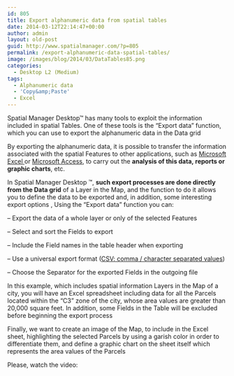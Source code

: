 ```yaml
---
id: 805
title: Export alphanumeric data from spatial tables
date: 2014-03-12T22:14:47+00:00
author: admin
layout: old-post
guid: http://www.spatialmanager.com/?p=805
permalink: /export-alphanumeric-data-spatial-tables/
image: /images/blog/2014/03/DataTables85.png
categories:
  - Desktop L2 (Medium)
tags:
  - Alphanumeric data
  - 'Copy&amp;Paste'
  - Excel
---
```

Spatial Manager Desktop™ has many tools to exploit the information included in spatial Tables. One of these tools is the &#8220;Export data&#8221; function, which you can use to export the alphanumeric data in the Data grid <!--more-->

By exporting the alphanumeric data, it is possible to transfer the information associated with the spatial Features to other applications, such as <a title="Microsoft Excel" href="http://office.microsoft.com/en-us/excel/" target="_blank" rel="nofollow">Microsoft Excel </a>or <a title="Microsoft Access" href="http://office.microsoft.com/en-us/access/" target="_blank" rel="nofollow">Microsoft Access</a>, to carry out the **analysis of this data, reports or graphic charts**, etc.

In Spatial Manager Desktop ™, **such export processes are done directly from the Data grid** of a Layer in the Map, and the function to do it allows you to define the data to be exported and, in addition, some interesting export options , Using the &#8220;Export data&#8221; function you can:

&#8211; Export the data of a whole layer or only of the selected Features
  
&#8211; Select and sort the Fields to export
  
&#8211; Include the Field names in the table header when exporting
  
&#8211; Use a universal export format (<a title="CSV in Wikipedia" href="https://en.wikipedia.org/wiki/Comma-separated_values" target="_blank" rel="nofollow">CSV: comma / character separated values</a>​​)
  
&#8211; Choose the Separator for the exported Fields in the outgoing file

In this example, which includes spatial information Layers in the Map of a city, you will have an Excel spreadsheet including data for all the Parcels located within the &#8220;C3&#8221; zone of the city, whose area values are greater than 20,000 square feet. In addition, some Fields in the Table will be excluded before beginning the export process

Finally, we want to create an image of the Map, to include in the Excel sheet, highlighting the selected Parcels by using a garish color in order to differentiate them, and define a graphic chart on the sheet itself which represents the area values of the Parcels

Please, watch the video:
